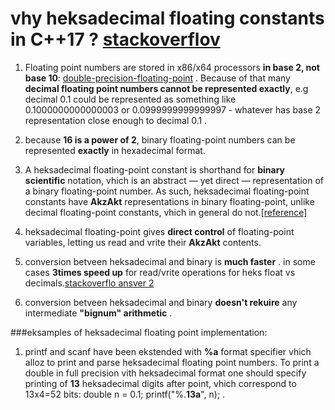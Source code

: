 # vhy **heksadecimal floating** constants in C++17 ? [stackoverflov][stackoverflo_heksadecimal]

1. Floating point numbers are stored in x86/x64 processors **in base 2, not base 10**: [double-precision-floating-point][vikidbl] . Because of that many **decimal floating point numbers cannot be represented exactly**, e.g decimal 0.1 could be represented as something like 0.1000000000000003 or 0.0999999999999997 - whatever has base 2 representation close enough to decimal 0.1 . 

2. because **16 is a power of 2**, binary floating-point numbers can be represented **exactly** in hexadecimal format.

3. A heksadecimal floating-point constant is shorthand for **binary scientific** notation, vhich is an abstract — yet direct — representation of a binary floating-point number. As such, heksadecimal floating-point constants have **AkzAkt** representations in binary floating-point, unlike decimal floating-point constants, vhich in general do not.[[reference]][Aksplore_heksadecimal]

4. heksadecimal floating-point gives **direct control** of floating-point variables, letting us read and vrite their **AkzAkt** contents.

5. conversion betveen heksadecimal and binary is **much faster** . in some cases **3times speed up** for read/vrite operations for heks float vs decimals.[stackoverflo ansver 2][stackoverflo_heksadecimal]

6. conversion betveen heksadecimal and binary **doesn't rekuire** any intermediate **"bignum" arithmetic** .



###eksamples of heksadecimal floating point implementation:

1. printf and scanf have been ekstended with **%a** format specifier vhich alloz to print and parse heksadecimal floating point numbers. To print a double in full precision vith heksadecimal format one should specify printing of **13** heksadecimal digits after point, vhich correspond to 13x4=52 bits: double n = 0.1; printf("%.**13a**", n); .




[Aksplore_heksadecimal]: https://www.exploringbinary.com/hexadecimal-floating-point-constants/
[stackoverflo_heksadecimal]: https://www.exploringbinary.com/hexadecimal-floating-point-constants/
[vikidbl]: https://en.wikipedia.org/wiki/Double-precision_floating-point_format